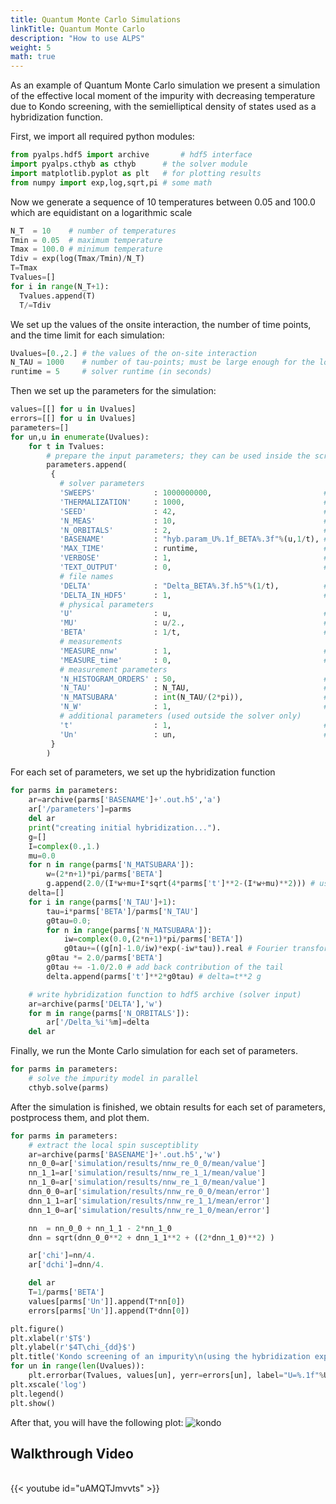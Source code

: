 ```yaml
---
title: Quantum Monte Carlo Simulations
linkTitle: Quantum Monte Carlo
description: "How to use ALPS"
weight: 5
math: true
---
```


As an example of Quantum Monte Carlo simulation we present a simulation of the effective local moment of the impurity
with decreasing temperature due to Kondo screening, with the semielliptical density of states used as a hybridization function.


First, we import all required python modules:
```Python
from pyalps.hdf5 import archive       # hdf5 interface
import pyalps.cthyb as cthyb      # the solver module
import matplotlib.pyplot as plt   # for plotting results
from numpy import exp,log,sqrt,pi # some math
```

Now we generate a sequence of $10$ temperatures between $0.05$ and $100.0$ which are equidistant on a logarithmic scale
```Python
N_T  = 10    # number of temperatures
Tmin = 0.05  # maximum temperature
Tmax = 100.0 # minimum temperature
Tdiv = exp(log(Tmax/Tmin)/N_T)
T=Tmax
Tvalues=[]
for i in range(N_T+1):
  Tvalues.append(T)
  T/=Tdiv
```

We set up the values of the onsite interaction, the number of time points, and the time limit for each simulation:
```Python
Uvalues=[0.,2.] # the values of the on-site interaction
N_TAU = 1000    # number of tau-points; must be large enough for the lowest temperature (set to at least 5*BETA*U)
runtime = 5     # solver runtime (in seconds)
```

Then we set up the parameters for the simulation:
```Python
values=[[] for u in Uvalues]
errors=[[] for u in Uvalues]
parameters=[]
for un,u in enumerate(Uvalues):
    for t in Tvalues:
        # prepare the input parameters; they can be used inside the script and are passed to the solver
        parameters.append(
         {
           # solver parameters
           'SWEEPS'             : 1000000000,                         # sweeps to be done
           'THERMALIZATION'     : 1000,                               # thermalization sweeps to be done
           'SEED'               : 42,                                 # random number seed
           'N_MEAS'             : 10,                                 # number of sweeps after which a measurement is done
           'N_ORBITALS'         : 2,                                  # number of 'orbitals', i.e. number of spin-orbital degrees of freedom or segments
           'BASENAME'           : "hyb.param_U%.1f_BETA%.3f"%(u,1/t), # base name of the h5 output file
           'MAX_TIME'           : runtime,                            # runtime of the solver per iteration
           'VERBOSE'            : 1,                                  # whether to output extra information
           'TEXT_OUTPUT'        : 0,                                  # whether to write results in human readable (text) format
           # file names
           'DELTA'              : "Delta_BETA%.3f.h5"%(1/t),          # file name of the hybridization function
           'DELTA_IN_HDF5'      : 1,                                  # whether to read the hybridization from an h5 archive
           # physical parameters
           'U'                  : u,                                  # Hubbard repulsion
           'MU'                 : u/2.,                               # chemical potential
           'BETA'               : 1/t,                                # inverse temperature
           # measurements
           'MEASURE_nnw'        : 1,                                  # measure the density-density correlation function (local susceptibility) on Matsubara frequencies
           'MEASURE_time'       : 0,                                  # turn of imaginary-time measurement
           # measurement parameters
           'N_HISTOGRAM_ORDERS' : 50,                                 # maximum order for the perturbation order histogram
           'N_TAU'              : N_TAU,                              # number of imaginary time points (tau_0=0, tau_N_TAU=BETA)
           'N_MATSUBARA'        : int(N_TAU/(2*pi)),                  # number of Matsubara frequencies
           'N_W'                : 1,                                  # number of bosonic Matsubara frequencies for the local susceptibility
           # additional parameters (used outside the solver only)
           't'                  : 1,                                  # hopping
           'Un'                 : un,                                 # interaction point
         }
        )
```

For each set of parameters, we set up the hybridization function
```Python
for parms in parameters:
    ar=archive(parms['BASENAME']+'.out.h5','a')
    ar['/parameters']=parms
    del ar
    print("creating initial hybridization...").
    g=[]
    I=complex(0.,1.)
    mu=0.0
    for n in range(parms['N_MATSUBARA']):
        w=(2*n+1)*pi/parms['BETA']
        g.append(2.0/(I*w+mu+I*sqrt(4*parms['t']**2-(I*w+mu)**2))) # use GF with semielliptical DOS
    delta=[]
    for i in range(parms['N_TAU']+1):
        tau=i*parms['BETA']/parms['N_TAU']
        g0tau=0.0;
        for n in range(parms['N_MATSUBARA']):
            iw=complex(0.0,(2*n+1)*pi/parms['BETA'])
            g0tau+=((g[n]-1.0/iw)*exp(-iw*tau)).real # Fourier transform with tail subtracted
        g0tau *= 2.0/parms['BETA']
        g0tau += -1.0/2.0 # add back contribution of the tail
        delta.append(parms['t']**2*g0tau) # delta=t**2 g

    # write hybridization function to hdf5 archive (solver input)
    ar=archive(parms['DELTA'],'w')
    for m in range(parms['N_ORBITALS']):
        ar['/Delta_%i'%m]=delta
    del ar

```

Finally, we run the Monte Carlo simulation for each set of parameters.
```Python
for parms in parameters:
    # solve the impurity model in parallel
    cthyb.solve(parms)

```


After the simulation is finished, we obtain results for each set of parameters, postprocess them, and plot them.
```Python
for parms in parameters:
    # extract the local spin susceptiblity
    ar=archive(parms['BASENAME']+'.out.h5','w')
    nn_0_0=ar['simulation/results/nnw_re_0_0/mean/value']
    nn_1_1=ar['simulation/results/nnw_re_1_1/mean/value']
    nn_1_0=ar['simulation/results/nnw_re_1_0/mean/value']
    dnn_0_0=ar['simulation/results/nnw_re_0_0/mean/error']
    dnn_1_1=ar['simulation/results/nnw_re_1_1/mean/error']
    dnn_1_0=ar['simulation/results/nnw_re_1_0/mean/error']

    nn  = nn_0_0 + nn_1_1 - 2*nn_1_0
    dnn = sqrt(dnn_0_0**2 + dnn_1_1**2 + ((2*dnn_1_0)**2) )

    ar['chi']=nn/4.
    ar['dchi']=dnn/4.

    del ar
    T=1/parms['BETA']
    values[parms['Un']].append(T*nn[0])
    errors[parms['Un']].append(T*dnn[0])

plt.figure()
plt.xlabel(r'$T$')
plt.ylabel(r'$4T\chi_{dd}$')
plt.title('Kondo screening of an impurity\n(using the hybridization expansion impurity solver)')
for un in range(len(Uvalues)):
    plt.errorbar(Tvalues, values[un], yerr=errors[un], label="U=%.1f"%Uvalues[un])
plt.xscale('log')
plt.legend()
plt.show()
```

After that, you will have the following plot:
![kondo](/figs/Kondo.png)

## Walkthrough Video

<br>
{{< youtube id="uAMQTJmvvts" >}}
